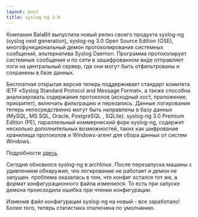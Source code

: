 ```yaml
--- 
layout: post
title: syslog-ng 3.0
---
```

<div class="entry-body">
<div>
<div class="item-body">
<div>

Компания BalaBit выпустила новый релиз своего продукта syslog-ng (syslog next generation), syslog-ng 3.0 Open Source Edition (OSE), многофункциональный демон протоколирования системных сообщений, альтернатива Syslog Daemon. Программа протоколирует системные сообщения и по сети в зашифрованном виде отправляет логи на центральный сервер, где они могут быть отфильтрованы и сохранены в базе данных.

Бесплатная открытая версия теперь поддерживает стандарт комитета IETF «Syslog Standard Protocol and Message Format», а также способна анализировать содержание протоколов (исходный хост, приложение, приоритет), включать фильтрацию и перезапись. Данные логирования теперь непосредственно могут быть направлены в базу данных (MySQL, MS SQL, Oracle, PostgreSQL , SQLite). syslog-ng 3.0 Premium Edition (PE), параллельный коммерческий форк syslog-ng, содержит несколько дополнительных возможностей, таких как шифрование хранилища протоколов и Windows-агент для сбора данных от систем Windows.

Подробности  <a href="http://www.h-online.com/open/Open-Source-Edition-of-syslog-ng-3-0-released--/news/112811" target="_blank">здесь</a>.

Сегодня обновился syslog-ng в archlinux. После перезапуска машины с удивлением обнаружил, что логирование не работает и демон не запущен. проблема оказалась в том, что конфиг остался тот же, а формат конфигурационного файла изменился. То есть при запуске демона происходила ошибка при чтении конфигурации.

Изменив файл конфигурации syslog-ng на новый - все заработало! Более того, теперь статистика отключена по умолчанию.</div>
</div>
</div>
</div>
